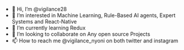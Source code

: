 - 👋 Hi, I’m @vigilance28
- 👀 I’m interested in Machine Learning, Rule-Based AI agents, Expert Systems and React-Native
- 🌱 I’m currently learning Redux
- 💞️ I’m looking to collaborate on Any open source Projects
- 📫 How to reach me @vigilance_nyoni on both twitter and  instagram

<!---
vigilance28/vigilance28 is a ✨ special ✨ repository because its `README.md` (this file) appears on your GitHub profile.
You can click the Preview link to take a look at your changes.
--->
